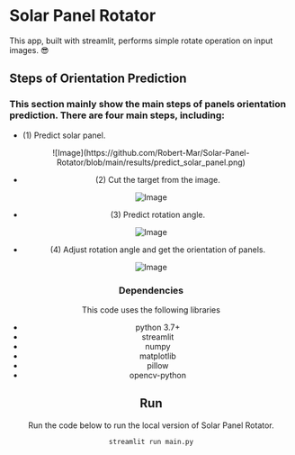 # Solar Panel Rotator
 This app, built with streamlit, performs simple rotate operation on input images. 😎

## Steps of Orientation Prediction
### This section mainly show the main steps of panels orientation prediction. There are four main steps, including:
- (1) Predict solar panel.

<div align=center>![Image](https://github.com/Robert-Mar/Solar-Panel-Rotator/blob/main/results/predict_solar_panel.png)

- (2) Cut the target from the image.

![Image](https://github.com/Robert-Mar/Solar-Panel-Rotator/blob/main/results/SinglePanels.png)

- (3) Predict rotation angle.

![Image](https://github.com/Robert-Mar/Solar-Panel-Rotator/blob/main/results/predict_rotate_angle.png)

- (4) Adjust rotation angle and get the orientation of panels.

![Image](https://github.com/Robert-Mar/Solar-Panel-Rotator/blob/main/results/draw_orientation.png)

### Dependencies
This code uses the following libraries
- python 3.7+
- streamlit
- numpy
- matplotlib
- pillow
- opencv-python

## Run
Run the code below to run the local version of Solar Panel Rotator.
```
streamlit run main.py
```
